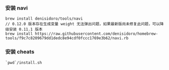 
### 安装 navi
```
brew install denisidoro/tools/navi
// 0.12.0 版本存在生成变量 weight 无法弹出问题，如果最新版尚未修复此问题，可以降级安装 0.11.1 版本
brew install https://raw.githubusercontent.com/denisidoro/homebrew-tools/f9c7c8209679dd1dedc8e94cdf0fccc1769e3b62/navi.rb
```

### 安装 cheats
```
`pwd`/install.sh
```